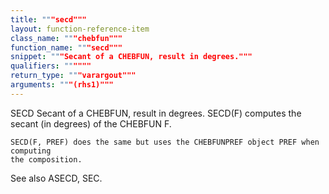 ```yaml
---
title: """secd"""
layout: function-reference-item
class_name: """chebfun"""
function_name: """secd"""
snippet: """Secant of a CHEBFUN, result in degrees."""
qualifiers: """"""
return_type: """varargout"""
arguments: """(rhs1)"""
---
```


 SECD   Secant of a CHEBFUN, result in degrees.
    SECD(F) computes the secant (in degrees) of the CHEBFUN F.
 
    SECD(F, PREF) does the same but uses the CHEBFUNPREF object PREF when computing
    the composition.
 
  See also ASECD, SEC.
